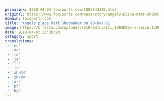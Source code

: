 ```yaml
---
permalink: 2018-04-03-foxsports.com-1003843248.html
original: https://www.foxsports.com/west/story/angels-place-matt-shoemaker-on-10-day-dl-040318
domain: foxsports.com
title: 'Angels place Matt Shoemaker on 10-Day DL'
image: https://b.fssta.com/uploads/2018/03/usatsi_10690396.vresize.1200.630.high.65.jpg
date: 2018-04-03 23:39:20
category: sport
translations: 
 - 'es'
 - 'de'
 - 'ru'
 - 'ja'
 - 'fr'
 - 'it'
 - 'zh-CN'
 - 'zh-TW'
 - 'ar'
 - 'pt'
 - 'hy'
---
```



